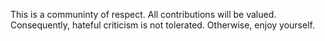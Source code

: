 This is a communinty of respect. All contributions will be valued. Consequently, hateful criticism is not tolerated. Otherwise, enjoy yourself.
